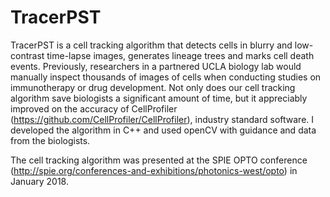 # TracerPST

TracerPST is a cell tracking algorithm that detects cells in blurry and low-contrast time-lapse images, generates lineage trees and marks cell death events. Previously, researchers in a partnered UCLA biology lab would manually inspect thousands of images of cells when conducting studies on immunotherapy or drug development. Not only does our cell tracking algorithm save biologists a significant amount of time, but it appreciably improved on the accuracy of CellProfiler (https://github.com/CellProfiler/CellProfiler), industry standard software. I developed the algorithm in C++ and used openCV with guidance and data from the biologists.

The cell tracking algorithm was presented at the SPIE OPTO conference (http://spie.org/conferences-and-exhibitions/photonics-west/opto) in January 2018.
